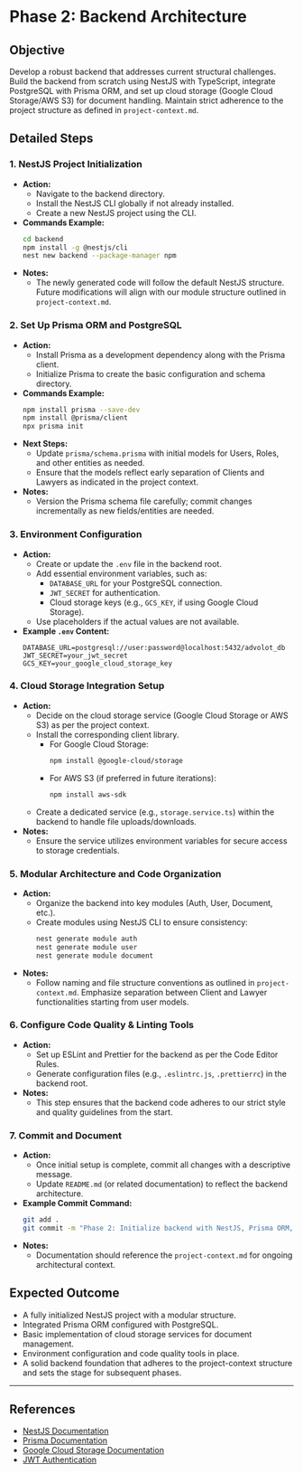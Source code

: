 # Phase 2: Backend Architecture

## Objective
Develop a robust backend that addresses current structural challenges. Build the backend from scratch using NestJS with TypeScript, integrate PostgreSQL with Prisma ORM, and set up cloud storage (Google Cloud Storage/AWS S3) for document handling. Maintain strict adherence to the project structure as defined in `project-context.md`.

## Detailed Steps

### 1. NestJS Project Initialization
- **Action:**
  - Navigate to the backend directory.
  - Install the NestJS CLI globally if not already installed.
  - Create a new NestJS project using the CLI.
- **Commands Example:**
  ```bash
  cd backend
  npm install -g @nestjs/cli
  nest new backend --package-manager npm
  ```
- **Notes:**
  - The newly generated code will follow the default NestJS structure. Future modifications will align with our module structure outlined in `project-context.md`.

### 2. Set Up Prisma ORM and PostgreSQL
- **Action:**
  - Install Prisma as a development dependency along with the Prisma client.
  - Initialize Prisma to create the basic configuration and schema directory.
- **Commands Example:**
  ```bash
  npm install prisma --save-dev
  npm install @prisma/client
  npx prisma init
  ```
- **Next Steps:**
  - Update `prisma/schema.prisma` with initial models for Users, Roles, and other entities as needed.
  - Ensure that the models reflect early separation of Clients and Lawyers as indicated in the project context.
- **Notes:**
  - Version the Prisma schema file carefully; commit changes incrementally as new fields/entities are needed.

### 3. Environment Configuration
- **Action:**
  - Create or update the `.env` file in the backend root.
  - Add essential environment variables, such as:
    - `DATABASE_URL` for your PostgreSQL connection.
    - `JWT_SECRET` for authentication.
    - Cloud storage keys (e.g., `GCS_KEY`, if using Google Cloud Storage).
  - Use placeholders if the actual values are not available.
- **Example `.env` Content:**
  ```plaintext
  DATABASE_URL=postgresql://user:password@localhost:5432/advolot_db
  JWT_SECRET=your_jwt_secret
  GCS_KEY=your_google_cloud_storage_key
  ```

### 4. Cloud Storage Integration Setup
- **Action:**
  - Decide on the cloud storage service (Google Cloud Storage or AWS S3) as per the project context.
  - Install the corresponding client library.
    - For Google Cloud Storage: 
      ```bash
      npm install @google-cloud/storage
      ```
    - For AWS S3 (if preferred in future iterations):
      ```bash
      npm install aws-sdk
      ```
  - Create a dedicated service (e.g., `storage.service.ts`) within the backend to handle file uploads/downloads.
- **Notes:**
  - Ensure the service utilizes environment variables for secure access to storage credentials.

### 5. Modular Architecture and Code Organization
- **Action:**
  - Organize the backend into key modules (Auth, User, Document, etc.).
  - Create modules using NestJS CLI to ensure consistency:
    ```bash
    nest generate module auth
    nest generate module user
    nest generate module document
    ```
- **Notes:**
  - Follow naming and file structure conventions as outlined in `project-context.md`. Emphasize separation between Client and Lawyer functionalities starting from user models.

### 6. Configure Code Quality & Linting Tools
- **Action:**
  - Set up ESLint and Prettier for the backend as per the Code Editor Rules.
  - Generate configuration files (e.g., `.eslintrc.js`, `.prettierrc`) in the backend root.
- **Notes:**
  - This step ensures that the backend code adheres to our strict style and quality guidelines from the start.

### 7. Commit and Document
- **Action:**
  - Once initial setup is complete, commit all changes with a descriptive message.
  - Update `README.md` (or related documentation) to reflect the backend architecture.
- **Example Commit Command:**
  ```bash
  git add .
  git commit -m "Phase 2: Initialize backend with NestJS, Prisma ORM, and cloud storage integration"
  ```
- **Notes:**
  - Documentation should reference the `project-context.md` for ongoing architectural context.

## Expected Outcome
- A fully initialized NestJS project with a modular structure.
- Integrated Prisma ORM configured with PostgreSQL.
- Basic implementation of cloud storage services for document management.
- Environment configuration and code quality tools in place.
- A solid backend foundation that adheres to the project-context structure and sets the stage for subsequent phases.

---

## References
- [NestJS Documentation](https://docs.nestjs.com/)
- [Prisma Documentation](https://www.prisma.io/docs/)
- [Google Cloud Storage Documentation](https://cloud.google.com/storage/docs)
- [JWT Authentication](https://jwt.io/introduction/) 